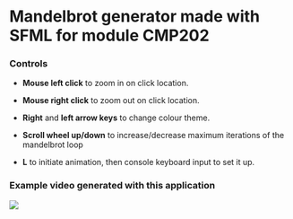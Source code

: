 # Mandelbrot generator made with SFML for module CMP202

### Controls

- **Mouse left click** to zoom in on click location.

- **Mouse right click** to zoom out on click location.

- **Right** and **left arrow keys** to change colour theme.

- **Scroll wheel up/down** to increase/decrease maximum iterations of the mandelbrot loop

- **L** to initiate animation, then console keyboard input to set it up.

### Example video generated with this application

![](doc/mandelbrot_example.gif)
